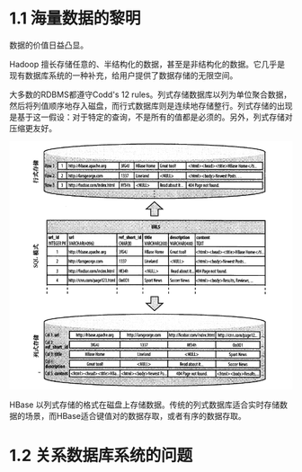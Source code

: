 # 1.1 海量数据的黎明

数据的价值日益凸显。

Hadoop 擅长存储任意的、半结构化的数据，甚至是非结构化的数据。它几乎是现有数据库系统的一种补充，给用户提供了数据存储的无限空间。

大多数的RDBMS都遵守Codd's 12 rules。列式存储数据库以列为单位聚合数据，然后将列值顺序地存入磁盘，而行式数据库则是连续地存储整行。列式存储的出现是基于这一假设：对于特定的查询，不是所有的值都是必须的。另外，列式存储对压缩更友好。

![](img/chap1/img0.png)

HBase 以列式存储的格式在磁盘上存储数据。传统的列式数据库适合实时存储数据的场景，而HBase适合键值对的数据存取，或者有序的数据存取。



# 1.2 关系数据库系统的问题

